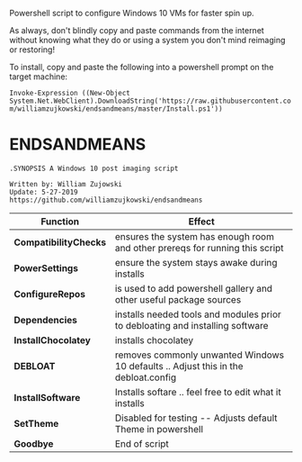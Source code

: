 Powershell script to configure Windows 10 VMs for faster spin up.

As always, don't blindly copy and paste commands from the internet without knowing what they do or using a system you don't mind reimaging or restoring!

To install, copy and paste the following into a powershell prompt on the target machine:

`Invoke-Expression ((New-Object System.Net.WebClient).DownloadString('https://raw.githubusercontent.com/williamzujkowski/endsandmeans/master/Install.ps1'))`




   # ENDSANDMEANS

    .SYNOPSIS A Windows 10 post imaging script 
  
    Written by: William Zujowski 
    Update: 5-27-2019
    https://github.com/williamzujkowski/endsandmeans

| Function | Effect |
| ------------ | ------------- |
| **CompatibilityChecks** |   ensures the system has enough room and other prereqs for running this script|
| **PowerSettings**       |   ensure the system stays awake during installs |
| **ConfigureRepos**      |   is used to add powershell gallery and other useful package sources |
| **Dependencies**        |   installs needed tools and modules prior to debloating and installing software |
| **InstallChocolatey**   |   installs chocolatey |
| **DEBLOAT**             |   removes commonly unwanted Windows 10 defaults .. Adjust this in the debloat.config    |
| **InstallSoftware**     |   Installs softare .. feel free to edit what it installs |
| **SetTheme**            |   Disabled for testing -- Adjusts default Theme in powershell |
| **Goodbye**             |   End of script |

